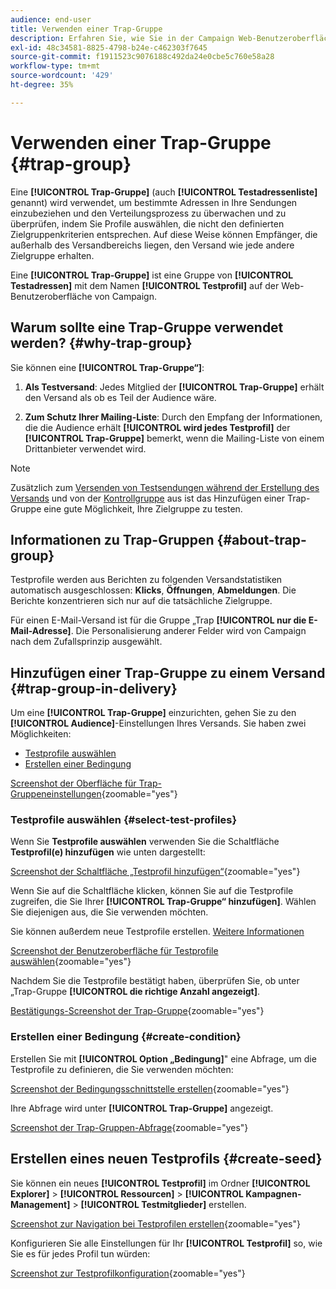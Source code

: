 ```yaml
---
audience: end-user
title: Verwenden einer Trap-Gruppe
description: Erfahren Sie, wie Sie in der Campaign Web-Benutzeroberfläche eine Trap-Gruppe für Ihren Versand verwenden.
exl-id: 48c34581-8825-4798-b24e-c462303f7645
source-git-commit: f1911523c9076188c492da24e0cbe5c760e58a28
workflow-type: tm+mt
source-wordcount: '429'
ht-degree: 35%

---
```


# Verwenden einer Trap-Gruppe {#trap-group}

Eine **[!UICONTROL Trap-Gruppe]** (auch **[!UICONTROL Testadressenliste]** genannt) wird verwendet, um bestimmte Adressen in Ihre Sendungen einzubeziehen und den Verteilungsprozess zu überwachen und zu überprüfen, indem Sie Profile auswählen, die nicht den definierten Zielgruppenkriterien entsprechen. Auf diese Weise können Empfänger, die außerhalb des Versandbereichs liegen, den Versand wie jede andere Zielgruppe erhalten.

Eine **[!UICONTROL Trap-Gruppe]** ist eine Gruppe von **[!UICONTROL Testadressen]** mit dem Namen **[!UICONTROL Testprofil]** auf der Web-Benutzeroberfläche von Campaign.

## Warum sollte eine Trap-Gruppe verwendet werden? {#why-trap-group}

Sie können eine **[!UICONTROL Trap-Gruppe“]**:

1. **Als Testversand**: Jedes Mitglied der **[!UICONTROL Trap-Gruppe]** erhält den Versand als ob es Teil der Audience wäre.

1. **Zum Schutz Ihrer Mailing-Liste**: Durch den Empfang der Informationen, die die Audience erhält **[!UICONTROL wird jedes Testprofil]** der **[!UICONTROL Trap-Gruppe]** bemerkt, wenn die Mailing-Liste von einem Drittanbieter verwendet wird.

>[!NOTE]
>
>Zusätzlich zum [Versenden von Testsendungen während der Erstellung des Versands](../email/create-email.md#preview-test) und von der [Kontrollgruppe](control-group.md) aus ist das Hinzufügen einer Trap-Gruppe eine gute Möglichkeit, Ihre Zielgruppe zu testen.

## Informationen zu Trap-Gruppen {#about-trap-group}

Testprofile werden aus Berichten zu folgenden Versandstatistiken automatisch ausgeschlossen: **Klicks**, **Öffnungen**, **Abmeldungen**. Die Berichte konzentrieren sich nur auf die tatsächliche Zielgruppe.

Für einen E-Mail-Versand ist für die Gruppe „Trap **[!UICONTROL nur die E-Mail-Adresse]**. Die Personalisierung anderer Felder wird von Campaign nach dem Zufallsprinzip ausgewählt.

## Hinzufügen einer Trap-Gruppe zu einem Versand {#trap-group-in-delivery}

Um eine **[!UICONTROL Trap-Gruppe]** einzurichten, gehen Sie zu den **[!UICONTROL Audience]**-Einstellungen Ihres Versands. Sie haben zwei Möglichkeiten:

* [Testprofile auswählen](#select-test-profiles)
* [Erstellen einer Bedingung](#create-condition)

[Screenshot der Oberfläche für Trap-Gruppeneinstellungen](assets/trap-group.png){zoomable="yes"}

### Testprofile auswählen {#select-test-profiles}

Wenn Sie **Testprofile auswählen** verwenden Sie die Schaltfläche **Testprofil(e) hinzufügen** wie unten dargestellt:

[Screenshot der Schaltfläche „Testprofil hinzufügen“](assets/trap-no-test-profile.png){zoomable="yes"}

Wenn Sie auf die Schaltfläche klicken, können Sie auf die Testprofile zugreifen, die Sie Ihrer **[!UICONTROL Trap-Gruppe“ hinzufügen]**. Wählen Sie diejenigen aus, die Sie verwenden möchten.

Sie können außerdem neue Testprofile erstellen. [Weitere Informationen](#create-seed)

[Screenshot der Benutzeroberfläche für Testprofile auswählen](assets/trap-select-test-profiles.png){zoomable="yes"}

Nachdem Sie die Testprofile bestätigt haben, überprüfen Sie, ob unter „Trap-Gruppe **[!UICONTROL die richtige Anzahl angezeigt]**.

[Bestätigungs-Screenshot der Trap-Gruppe](assets/trap-check.png){zoomable="yes"}

### Erstellen einer Bedingung {#create-condition}

Erstellen Sie mit **[!UICONTROL Option „Bedingung]**&quot; eine Abfrage, um die Testprofile zu definieren, die Sie verwenden möchten:

[Screenshot der Bedingungsschnittstelle erstellen](assets/trap-create-condition.png){zoomable="yes"}

Ihre Abfrage wird unter **[!UICONTROL Trap-Gruppe]** angezeigt.

[Screenshot der Trap-Gruppen-Abfrage](assets/trap-custom.png){zoomable="yes"}

## Erstellen eines neuen Testprofils {#create-seed}

Sie können ein neues **[!UICONTROL Testprofil]** im Ordner **[!UICONTROL Explorer]** > **[!UICONTROL Ressourcen]** > **[!UICONTROL Kampagnen-Management]** > **[!UICONTROL Testmitglieder]** erstellen.

[Screenshot zur Navigation bei Testprofilen erstellen](assets/trap-create.png){zoomable="yes"}

Konfigurieren Sie alle Einstellungen für Ihr **[!UICONTROL Testprofil]** so, wie Sie es für jedes Profil tun würden:

[Screenshot zur Testprofilkonfiguration](assets/trap-create-contact.png){zoomable="yes"}